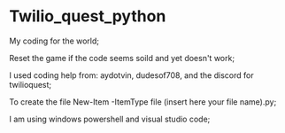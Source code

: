 # Twilio_quest_python
My coding for the world;

Reset the game if the code seems soild and yet doesn't work;

I used coding help from:
aydotvin,
dudesof708,
and the discord for twilioquest;

To create the file  New-Item -ItemType file (insert here your file name).py;

I am using windows powershell and visual studio code;

